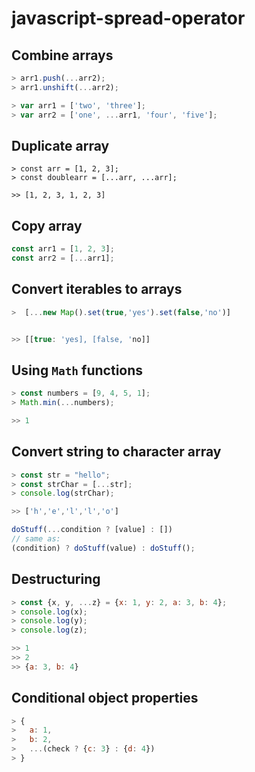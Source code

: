 # javascript-spread-operator


## Combine arrays

```javascript
> arr1.push(...arr2);
> arr1.unshift(...arr2);

> var arr1 = ['two', 'three'];
> var arr2 = ['one', ...arr1, 'four', 'five'];
```

## Duplicate array

```
> const arr = [1, 2, 3];
> const doublearr = [...arr, ...arr];

>> [1, 2, 3, 1, 2, 3]
```

## Copy array

```javascript
const arr1 = [1, 2, 3];
const arr2 = [...arr1];
```

## Convert iterables to arrays

```javascript
>  [...new Map().set(true,'yes').set(false,'no')]


>> [[true: 'yes], [false, 'no]]
```

## Using `Math` functions

```javascript
> const numbers = [9, 4, 5, 1];
> Math.min(...numbers);

>> 1
```


## Convert string to character array

```javascript
> const str = "hello";
> const strChar = [...str];
> console.log(strChar);

>> ['h','e','l','l','o']
```


```javascript
doStuff(...condition ? [value] : [])
// same as:
(condition) ? doStuff(value) : doStuff();
```

## Destructuring
```javascript
> const {x, y, ...z} = {x: 1, y: 2, a: 3, b: 4};
> console.log(x);
> console.log(y);
> console.log(z);

>> 1
>> 2
>> {a: 3, b: 4}
```

## Conditional object properties

```javascript
> {
>   a: 1,
>   b: 2, 
>   ...(check ? {c: 3} : {d: 4})
> }
```
